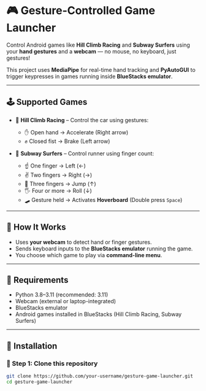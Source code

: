 # 🎮 Gesture-Controlled Game Launcher

Control Android games like **Hill Climb Racing** and **Subway Surfers** using your **hand gestures** and a **webcam** — no mouse, no keyboard, just gestures!

This project uses **MediaPipe** for real-time hand tracking and **PyAutoGUI** to trigger keypresses in games running inside **BlueStacks emulator**.

---

## 🕹️ Supported Games

- 🚗 **Hill Climb Racing** – Control the car using gestures:
  - ✋ Open hand → Accelerate (Right arrow)
  - ✊ Closed fist → Brake (Left arrow)

- 🏃 **Subway Surfers** – Control runner using finger count:
  - ☝️ One finger → Left (←)
  - ✌️ Two fingers → Right (→)
  - 🤟 Three fingers → Jump (↑)
  - 🖐️ Four or more → Roll (↓)
  - 🛹 Gesture held → Activates **Hoverboard** (Double press `Space`)

---

## 📸 How It Works

- Uses **your webcam** to detect hand or finger gestures.
- Sends keyboard inputs to the **BlueStacks emulator** running the game.
- You choose which game to play via **command-line menu**.

---

## 🧩 Requirements

- Python 3.8–3.11 (recommended: 3.11)
- Webcam (external or laptop-integrated)
- BlueStacks emulator
- Android games installed in BlueStacks (Hill Climb Racing, Subway Surfers)

---

## 🧰 Installation

### 🔹 Step 1: Clone this repository

```bash
git clone https://github.com/your-username/gesture-game-launcher.git
cd gesture-game-launcher
